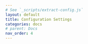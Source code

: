 ```yaml
---
# See `_scripts/extract-config.js`
layout: default
title: Configuration Settings
categories: docs
# parent: Docs
nav_order: 4
---
```


<!-- {% include generated-docs/configuration.md %} -->
